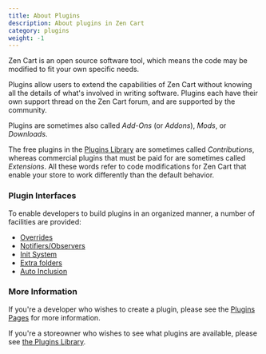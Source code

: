 ```yaml
---
title: About Plugins 
description: About plugins in Zen Cart 
category: plugins
weight: -1
---
```


Zen Cart is an open source software tool, which means the code may be 
modified to fit your own specific needs.  

Plugins allow users to extend the capabilities of Zen Cart without knowing 
all the details of what's involved in writing software.  Plugins each 
have their own support thread on the Zen Cart forum, and are supported 
by  the community. 

Plugins are sometimes also called *Add-Ons* (or *Addons*), *Mods*, or *Downloads*. 

The free plugins in the [Plugins Library](https://www.zen-cart.com/downloads.php) are sometimes called *Contributions*, whereas 
commercial plugins that must be paid for are sometimes called 
*Extensions*.  All these words refer to code modifications for 
Zen Cart that enable your store to work differently than the 
default behavior. 


### Plugin Interfaces 
To enable developers to build plugins 
in an organized manner, a number of facilities are provided: 

* [Overrides](/user/template/template_overrides/)
* [Notifiers/Observers](/dev/code/notifiers/)
* [Init System](/dev/code/init_system/)
* [Extra folders](/dev/code/extra_folders/) 
* [Auto Inclusion](/dev/code/inclusion/) 

### More Information 

If you're a developer who wishes to create a plugin, please see 
the [Plugins Pages](/dev/plugins/) for more information. 

If you're a storeowner who wishes to see what plugins are available, please see [the Plugins Library](https://www.zen-cart.com/downloads.php). 
